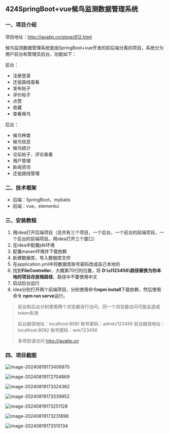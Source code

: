 ## 424SpringBoot+vue候鸟监测数据管理系统

### 一、项目介绍

项目地址：http://javatip.cn/store/812.html

候鸟监测数据管理系统是由SpringBoot+vue开发的前后端分离的项目，系统分为用户前台和管理员后台，功能如下：

前台：

- 注册登录
- 迁徙路线查看
- 发布帖子
- 评价帖子
- 点赞
- 收藏
- 查看候鸟

后台：

- 候鸟种类
- 候鸟信息
- 候鸟统计
- 论坛帖子、评论查看
- 用户管理
- 新闻资讯
- 迁徙路线管理

### 二、技术框架

- 后端：SpringBoot，mybatis
- 前端：vue，elementui

### 三、安装教程

1. 用idea打开后端项目（总共有三个项目，一个后台，一个前台的前端项目，一个后台的前端项目。用idea打开三个窗口）
2. 在idea中配置jdk环境
3. 配置maven环境并下载依赖
4. 新建数据库，导入数据库文件
5. 在application.yml中将数据库账号密码改成自己本地的
6. 找到**FileController**，大概第70行的位置，将 **D:\\cl123456\\**路径替换为你本地的项目存放**根路径**，路径中不要使用中文
7. 启动后台运行
8. idea分别打开两个前端项目，分别使用命令**npm install**下载依赖，然后使用命令 **npm run serve**运行。

>前台和后台分别使用两个浏览器进行访问，同一个浏览器访问可能会造成token失效
>
>后台路径地址：localhost:8081  账号密码：admin/123456
>前台路径地址：localhost:8082  账号密码：wm/123456
>
>多项目请访问 http://javatip.cn

### 四、项目截图

![image-20240819173406870](http://image.javatip.cn/bysj/20240819173407.png)

![image-20240819172704869](http://image.javatip.cn/bysj/20240819172704.png)

![image-20240819173324362](http://image.javatip.cn/bysj/20240819173324.png)

![image-20240819173339952](http://image.javatip.cn/bysj/20240819173340.png)

![image-20240819173251128](http://image.javatip.cn/bysj/20240819173251.png)

![image-20240819173231898](http://image.javatip.cn/bysj/20240819173232.png)

![image-20240819173310134](http://image.javatip.cn/bysj/20240819173310.png)
